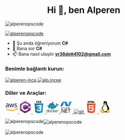 <h1 align="center">Hi 👋, ben Alperen</h1>

<p align="left">
  <img src="https://komarev.com/ghpvc/?username=alperenopscode&label=Profile%20views&color=0e75b6&style=flat" alt="alperenopscode" />
</p>

<p align="left">
  <a href="https://github.com/ryo-ma/github-profile-trophy">
    <img src="https://github-profile-trophy.vercel.app/?username=alperenopscode" alt="alperenopscode" />
  </a>
</p>

- 🌱 Şu anda öğreniyorum **C#**
- 💬 Bana sor **C#**
- 📫 Bana nasıl ulaşılır **vr38dett4102@gmail.com**

<h3 align="left">Benimle bağlantı kurun:</h3>
<p align="left">
  <a href="https://linkedin.com/in/alperen-ince" target="_blank">
    <img align="center" src="https://raw.githubusercontent.com/rahuldkjain/github-profile-readme-generator/master/src/images/icons/Social/linked-in-alt.svg" alt="alperen-ince" height="30" width="30" />
  </a>
  <a href="https://instagram.com/alp.incee" target="_blank">
    <img align="center" src="https://raw.githubusercontent.com/rahuldkjain/github-profile-readme-generator/master/src/images/icons/Social/instagram.svg" alt="alp.incee" height="30" width="30" />
  </a>
</p>

<h3 align="left">Diller ve Araçlar:</h3>
<p align="left">
  <a href="https://aws.amazon.com" target="_blank" rel="noreferrer">
    <img src="https://raw.githubusercontent.com/devicons/devicon/master/icons/amazonwebservices/amazonwebservices-original-wordmark.svg" alt="aws" width="40" height="40" />
  </a>
  <a href="https://www.w3schools.com/cs/" target="_blank" rel="noreferrer">
    <img src="https://raw.githubusercontent.com/devicons/devicon/master/icons/csharp/csharp-original.svg" alt="csharp" width="40" height="40" />
  </a>
  <a href="https://www.w3schools.com/css/" target="_blank" rel="noreferrer">
    <img src="https://raw.githubusercontent.com/devicons/devicon/master/icons/css3/css3-original-wordmark.svg" alt="css3" width="40" height="40" />
  </a>
  <a href="https://www.docker.com/" target="_blank" rel="noreferrer">
    <img src="https://raw.githubusercontent.com/devicons/devicon/master/icons/docker/docker-original-wordmark.svg" alt="docker" width="40" height="40" />
  </a>
  <a href="https://dotnet.microsoft.com/" target="_blank" rel="noreferrer">
    <img src="https://raw.githubusercontent.com/devicons/devicon/master/icons/dot-net/dot-net-original-wordmark.svg" alt="dotnet" width="40" height="40" />
  </a>
  <a href="https://git-scm.com/" target="_blank" rel="noreferrer">
    <img src="https://www.vectorlogo.zone/logos/git-scm/git-scm-icon.svg" alt="git" width="40" height="40" />
  </a>
  <a href="https://www.w3.org/html/" target="_blank" rel="noreferrer">
    <img src="https://raw.githubusercontent.com/devicons/devicon/master/icons/html5/html5-original-wordmark.svg" alt="html5" width="40" height="40" />
  </a>
  <a href="https://www.linux.org/" target="_blank" rel="noreferrer">
    <img src="https://raw.githubusercontent.com/devicons/devicon/master/icons/linux/linux-original.svg" alt="linux" width="40" height="40" />
  </a>
</p>

<p>
  <img align="left" src="https://github-readme-stats.vercel.app/api/top-langs?username=alperenopscode&show_icons=true&locale=en&layout=compact" alt="alperenopscode" />
</p>

<p>
  <img align="center" src="https://github-readme-stats.vercel.app/api?username=alperenopscode&show_icons=true&locale=en" alt="alperenopscode" />
</p>

<p>
  <img align="center" src="https://github-readme-streak-stats.herokuapp.com/?user=alperenopscode&" alt="alperenopscode" />
</p>

